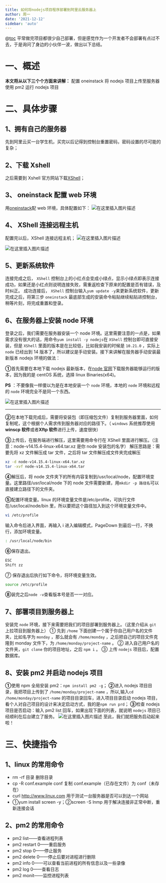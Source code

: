 ```yaml
---
title: 如何将nodejs项目程序部署到阿里云服务器上
author: 周一
date: '2021-12-12'
sidebar: 'auto'
---
```


@[toc](将nodejs项目程序部署到阿里云服务器上)
平常做完项目都很少自己部署，但是感觉作为一个开发者不会部署有点过不去，于是询问了身边的小伙伴一波，做出以下总结。

# 一、概述

**本文将从以下三个个方面来讲解：**
配置 oneinstack
将 nodejs 项目上传至服务器
使用 pm2 运行 nodejs 项目

# 二、具体步骤

## 1、拥有自己的服务器

先到阿里云买一台学生机，买完以后记得到控制台重置密码，密码设置的尽可能的复杂；

## 2、下载 Xshell

之后需要到 Xshell 官方网站下载[XShell](https://www.netsarang.com/en/xshell-download/)；

## 3、 oneinstack 配置 web 环境

用[oneinstack](https://oneinstack.com/auto/)配 web 环境，具体配置如下：
![在这里插入图片描述](https://img-blog.csdnimg.cn/20210207165920591.png?x-oss-process=image/watermark,type_ZmFuZ3poZW5naGVpdGk,shadow_10,text_aHR0cHM6Ly9ibG9nLmNzZG4ubmV0L3dlaXhpbl80NDgwMzc1Mw==,size_16,color_FFFFFF,t_70#)

## 4、 XShell 连接远程主机

配置完以后，XShell 连接远程主机；
![在这里插入图片描述](https://img-blog.csdnimg.cn/20210207165928878.png?x-oss-process=image/watermark,type_ZmFuZ3poZW5naGVpdGk,shadow_10,text_aHR0cHM6Ly9ibG9nLmNzZG4ubmV0L3dlaXhpbl80NDgwMzc1Mw==,size_16,color_FFFFFF,t_70#)

![在这里插入图片描述](https://img-blog.csdnimg.cn/20210207165939603.png?x-oss-process=image/watermark,type_ZmFuZ3poZW5naGVpdGk,shadow_10,text_aHR0cHM6Ly9ibG9nLmNzZG4ubmV0L3dlaXhpbl80NDgwMzc1Mw==,size_16,color_FFFFFF,t_70#)

## 5、更新系统软件

连接完成之后， `XShell` 控制台上的小红点会变成小绿点，显示小绿点即表示连接成功，如果还是小红点则说明连接失败，需重返检查下原来的配置是否有错误，及时纠正。
成功连接后， `XShell` 控制台输入`yum update -y`来更新系统软件，更新完成之后，将第三步 `oneinstack` 最底部生成的安装命令粘贴继续粘贴进控制台，稍等片刻，将完成重置和登录。

## 6、在服务器上安装 node 环境

登录之后，我们需要在服务器安装一个 node 环境。这里需要注意的一点是，如果需求没有很大的话，用命令`yum install -y nodejs`在 `XShell` 控制台即可直接安装，但是 `XShell` 里面的版本是在比较低，比如我安装的时候是 `10.21.0` ，实际上 `node` 已经出到 14 版本了，所以建议是手动安装。接下来讲解在服务器手动安装最新版本 nodejs 环境的做法：

**①**首先需要在本地下载 nodejs 最新版本，在[node 官网](https://nodejs.org/en/download/)下载服务器能够运行的版本，因为我的是 centOS 系统，选择 linux Binaries(x64)。

**PS** ：不要像我一样傻以为是在本地安装一个 `node` 环境，本地的 `node` 环境和远程的 `node` 环境完全不是同一个东西。

![在这里插入图片描述](https://img-blog.csdnimg.cn/20210207173124388.png?x-oss-process=image/watermark,type_ZmFuZ3poZW5naGVpdGk,shadow_10,text_aHR0cHM6Ly9ibG9nLmNzZG4ubmV0L3dlaXhpbl80NDgwMzc1Mw==,size_16,color_FFFFFF,t_70#)

---

**②**在本地下载完成后，需要将安装包（即压缩包文件）复制到服务器里面，如何复制呢，这个根据个人需求传到服务器对应的路径下。（ `windows` 系统推荐使用**winscp 软件**或者**Xftp 软件**进行上传，速度很快）

**③**上传后，在服务端进行解压，这里需要用命令行在 XShell 里面进行解压。（注意：node-v14.15.4-linux-x64.tar.xz 是你 node 安装包的名字）
解压思路是：需要先将 xz 文件解压成 tar 文件，之后将 tar 文件解压成文件夹完成解压

```bash
xz -d node-v14.15.4-linux-x64.tar.xz
tar -xvf node-v14.15.4-linux-x64.tar
```

**④**解压后，将 node 文件夹下的所有内容复制到/usr/local/node，配置环境变量。这里路径/usr/local/node 下的 node 文件需要新建，用`mkdir -p 路径名`可以直接建立路径下的文件夹。

**⑤**配置环境变量。linux 的环境变量文件是/etc/profile，可执行文件在/usr/local/node/bin 里，所以要把这个路径加入到这个环境变量文件中。

```bash
vi /etc/profile
```

输入命令后进入界面，再输入 i 进入编辑模式，PageDown 到最后一行，不换行，添加环境变量。

```bash
: /usr/local/node/bin
```

**⑥**保存退出。

```bash
ESC
Shift zz
```

⑦ 保存退出后执行如下命令，将环境变量生效。

```bash
source /etc/profile
```

**⑧**装完之后`node -v`查看版本号是否一一对应。

## 7、部署项目到服务器上

安装完 `node` 环境，接下来需要把我们的项目部署到服务器上。（这里介绍从 `git` 上拉项目到服务器上）
① 先到 `/home` 下面创建一个属于你自己用户名的文件夹，比如名字为 `monday` ，那么就会有 `/home/monday` ，之后把自己的项目文件克隆到 monday 文件下，为 `/home/monday/project-name` 。
② 进入自己用户名的文件夹，`git clone` 你的项目地址，之后 `npm i` 。
③ 上传 `nodejs` 项目后，配置数据库。

## 8、安装 pm2 并启动 nodejs 项目

**①**使用 npm 全局安装 pm2：`npm install pm2 -g`；
**②**进入 nodejs 项目目录，我把项目上传到了 `/home/monday/project-name` ，所以,输入`cd /home/monday/project-name` 的项目目录回车，进入项目目录启动 nodejs 项目，看个人对自己项目的设计来决定启动方式，我的是`npm run prd`；
**③**检查 nodejs 项目是否启动：输入 pm2 list 回车，如果出现下面的列表，就说明 `nodejs` 项目已经顺利在后台建立了服务。
![在这里插入图片描述](https://img-blog.csdnimg.cn/20210207193720217.png#pic_center)
至此，我们就把服务启动起来啦！

# 三、快捷指令

## 1、linux 的常用命令

- rm -rf 目录 删除目录
- cp -R conf.example conf 复制 conf.example（已存在文件）为 conf（未存在）
- curl http://www.linux.com 用于测试一台服务器是否可以到达一个网站
- ①yum install screen -y；②screen -S lnmp 用于解决连接非正常中断，重新连接会话

## 2、pm2 的常用命令

- pm2 list——查看进程列表
- pm2 restart 0——重启服务
- pm2 stop 0——停止服务
- pm2 delete 0——停止后要对进程进行删除
- pm2 info 0——可以查看当前进程的所有信息以及一些录像
- pm2 log 0——查看日志
- pm2 monit——监控进程列表
